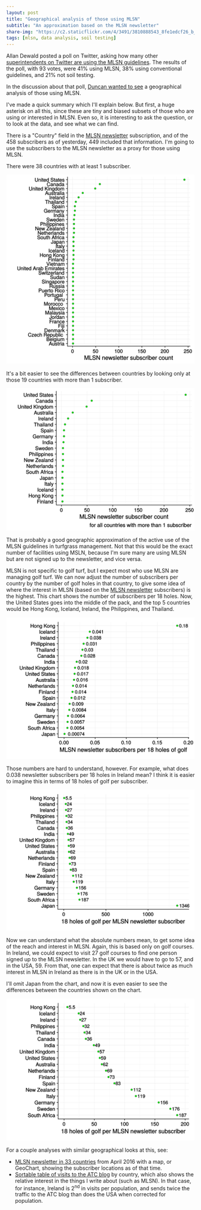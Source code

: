 ```yaml
---
layout: post
title: "Geographical analysis of those using MLSN"
subtitle: "An approximation based on the MLSN newsletter"
share-img: "https://c2.staticflickr.com/4/3491/3810888543_8fe1edcf26_b_d.jpg"
tags: [mlsn, data analysis, soil testing]
---
```


Allan Dewald posted a poll on Twitter, asking how many other [superintendents on Twitter are using the MLSN guidelines](https://twitter.com/allan_dewald/status/893521269928247296). The results of the poll, with 93 votes, were 41% using MLSN, 38% using conventional guidelines, and 21% not soil testing. 

In the discussion about that poll, [Duncan wanted to see](https://twitter.com/dunc_osh/status/896000840619765762) a geographical analysis of those using MLSN. 

I've made a quick summary which I'll explain below. But first, a huge asterisk on all this, since these are tiny and biased subsets of those who are using or interested in MLSN. Even so, it is interesting to ask the question, or to look at the data, and see what we can find.

There is a "Country" field in the [MLSN newsletter](http://www.subscribepage.com/mlsn) subscription, and of the 458 subscribers as of yesterday, 449 included that information. I'm going to use the subscribers to the MLSN newsletter as a proxy for those using MLSN. 

There were 38 countries with at least 1 subscriber.

![countries with at least 1 subscriber to the mlsn newsletter](/img/mlsn_update_all.svg)

It's a bit easier to see the differences between countries by looking only at those 19 countries with more than 1 subscriber.

![countries with more than 1 subscriber to the mlsn newsletter](/img/mlsn_update_1.svg)

That is probably a good geographic approximation of the active use of the MLSN guidelines in turfgrass management. Not that this would be the exact number of facilities using MSLN, because I'm sure many are using MLSN but are not signed up to the newsletter, and vice versa. 

MLSN is not specific to golf turf, but I expect most who use MLSN are managing golf turf. We can now adjust the number of subscribers per country by the number of golf holes in that country, to give some idea of where the interest in MLSN (based on the [MLSN newsletter](http://www.subscribepage.com/mlsn) subscribers) is the highest. This chart shows the number of subscribers per 18 holes. Now, the United States goes into the middle of the pack, and the top 5 countries would be Hong Kong, Iceland, Ireland, the Philippines, and Thailand.

![mlsn newsletter subscribers per 18 holes](/img/mlsn_update_per_18.svg)

Those numbers are hard to understand, however. For example, what does 0.038 newsletter subscribers per 18 holes in Ireland mean? I think it is easier to imagine this in terms of 18 holes of golf per subscriber.

![18 hole equivalents per subscriber to the mlsn newsletter](/img/18_per_mlsn_update.svg)

Now we can understand what the absolute numbers mean, to get some idea of the reach and interest in MLSN. Again, this is based only on golf courses. In Ireland, we could expect to visit 27 golf courses to find one person signed up to the MLSN newsletter. In the UK we would have to go to 57, and in the USA, 59. From that, one can expect that there is about twice as much interest in MLSN in Ireland as there is in the UK or in the USA.

I'll omit Japan from the chart, and now it is even easier to see the differences between the countries shown on the chart.

![18 hole equivalents per subscriber to the mlsn newsletter, japan omitted](/img/18_per_mlsn_no_jp.svg)

For a couple analyses with similar geographical looks at this, see:

* [MLSN newsletter in 33 countries](http://www.blog.asianturfgrass.com/2017/04/mlsn-newsletter-in-33-countries.html) from April 2016 with a map, or GeoChart, showing the subscriber locations as of that time.
* [Sortable table of visits to the ATC blog](http://www.blog.asianturfgrass.com/2016/12/what-do-hong-kong-iceland-mauritius-and-singapore-have-in-common.html) by country, which also shows the relative interest in the things I write about (such as MLSN). In that case, for instance, Ireland is 2<sup>nd</sup> in visits per population, and sends twice the traffic to the ATC blog than does the USA when corrected for population.
